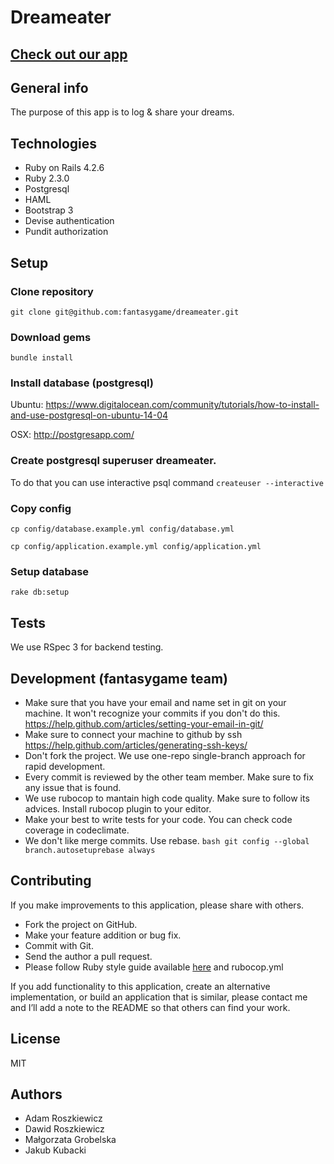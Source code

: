 # Dreameater

## [Check out our app](http://dreameater.herokuapp.com/)

## General info

The purpose of this app is to log & share your dreams.

## Technologies

* Ruby on Rails 4.2.6
* Ruby 2.3.0
* Postgresql
* HAML
* Bootstrap 3
* Devise authentication
* Pundit authorization

## Setup
### Clone repository
`git clone git@github.com:fantasygame/dreameater.git`

### Download gems
`bundle install`

### Install database (postgresql)

Ubuntu: https://www.digitalocean.com/community/tutorials/how-to-install-and-use-postgresql-on-ubuntu-14-04

OSX: http://postgresapp.com/

### Create postgresql superuser dreameater.

To do that you can use interactive psql command
`createuser --interactive`

### Copy config
`cp config/database.example.yml config/database.yml`

`cp config/application.example.yml config/application.yml`

### Setup database
`rake db:setup`

## Tests
We use RSpec 3 for backend testing.

## Development (fantasygame team)
* Make sure that you have your email and name set in git on your machine. It won't recognize your commits if you don't do this. https://help.github.com/articles/setting-your-email-in-git/
* Make sure to connect your machine to github by ssh https://help.github.com/articles/generating-ssh-keys/
* Don't fork the project. We use one-repo single-branch approach for rapid development.
* Every commit is reviewed by the other team member. Make sure to fix any issue that is found.
* We use rubocop to mantain high code quality. Make sure to follow its advices. Install rubocop plugin to your editor.
* Make your best to write tests for your code. You can check code coverage in codeclimate.
* We don't like merge commits. Use rebase. `bash git config --global branch.autosetuprebase always `

## Contributing

If you make improvements to this application, please share with others.

* Fork the project on GitHub.
* Make your feature addition or bug fix.
* Commit with Git.
* Send the author a pull request.
* Please follow Ruby style guide available [here](https://github.com/bbatsov/ruby-style-guide) and rubocop.yml

If you add functionality to this application, create an alternative
implementation, or build an application that is similar, please contact
me and I’ll add a note to the README so that others can find your work.

## License

MIT

## Authors

* Adam Roszkiewicz
* Dawid Roszkiewicz
* Małgorzata Grobelska
* Jakub Kubacki
